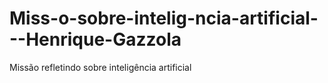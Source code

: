 # Miss-o-sobre-intelig-ncia-artificial---Henrique-Gazzola
Missão refletindo sobre inteligência artificial
